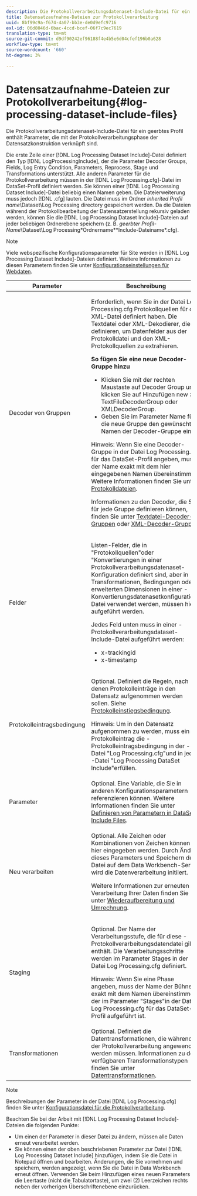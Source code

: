 ```yaml
---
description: Die Protokollverarbeitungsdatenaset-Include-Datei für ein geerbtes Profil enthält Parameter, die mit der Protokollverarbeitungsphase der Datensatzkonstruktion verknüpft sind.
title: Datensatzaufnahme-Dateien zur Protokollverarbeitung
uuid: 8bf99c9a-f674-4a07-bb3e-de0d9efc9716
exl-id: 06d8046d-6bac-4ccd-bcef-06f7c9ec7619
translation-type: tm+mt
source-git-commit: d9df90242ef96188f4e4b5e6d04cfef196b0a628
workflow-type: tm+mt
source-wordcount: '660'
ht-degree: 3%

---
```


# Datensatzaufnahme-Dateien zur Protokollverarbeitung{#log-processing-dataset-include-files}

Die Protokollverarbeitungsdatenaset-Include-Datei für ein geerbtes Profil enthält Parameter, die mit der Protokollverarbeitungsphase der Datensatzkonstruktion verknüpft sind.

Die erste Zeile einer [!DNL Log Processing Dataset Include]-Datei definiert den Typ [!DNL LogProcessingInclude], der die Parameter Decoder Groups, Fields, Log Entry Condition, Parameters, Reprocess, Stage und Transformations unterstützt. Alle anderen Parameter für die Protokollverarbeitung müssen in der [!DNL Log Processing.cfg]-Datei im DataSet-Profil definiert werden. Sie können einer [!DNL Log Processing Dataset Include]-Datei beliebig einen Namen geben. Die Dateierweiterung muss jedoch [!DNL .cfg] lauten. Die Datei muss im Ordner *inherited Profil name*\Dataset\Log Processing directory gespeichert werden. Da die Dateien während der Protokollbearbeitung der Datensatzerstellung rekursiv geladen werden, können Sie die [!DNL Log Processing Dataset Include]-Dateien auf jeder beliebigen Ordnerebene speichern (z. B. *geerbter Profil-Name*\Dataset\Log Processing\*Ordnername*\*Include-Dateiname*.cfg).

>[!NOTE]
>
>Viele webspezifische Konfigurationsparameter für Site werden in [!DNL Log Processing Dataset Include]-Dateien definiert. Weitere Informationen zu diesen Parametern finden Sie unter [Konfigurationseinstellungen für Webdaten](../../../../../home/c-dataset-const-proc/c-config-web-data/c-config-web-data.md#concept-9a306b65483a484bb3f6f3c1d7e77519).

<table id="table_E2112652CCD443E889A529EEDC4ADF1C"> 
 <thead> 
  <tr> 
   <th colname="col1" class="entry"> Parameter </th> 
   <th colname="col2" class="entry"> Beschreibung </th> 
  </tr> 
 </thead>
 <tbody> 
  <tr> 
   <td colname="col1"> Decoder von Gruppen </td> 
   <td colname="col2"> <p>Erforderlich, wenn Sie in der Datei <span class="filepath"> Log Processing.cfg</span> Protokollquellen für die XML-Datei definiert haben. Die Textdatei oder XML-Dekodierer, die Sie definieren, um Datenfelder aus der Protokolldatei und den XML-Protokollquellen zu extrahieren. </p> <p> <b>So fügen Sie eine neue Decoder-Gruppe hinzu</b> 
     <ul id="ul_54087499003C48C8B0AD9660A2F46EA9"> 
      <li id="li_E361861E61D246DDB3964C97CC5187E9"> Klicken Sie mit der rechten Maustaste auf <span class="uicontrol"> Decoder Group</span> und klicken Sie auf <span class="uicontrol"> Hinzufügen new</span> &gt; <span class="uicontrol"> TextFileDecoderGroup</span> oder <span class="uicontrol"> XMLDecoderGroup</span>. </li> 
      <li id="li_B2D61A0763AD4FEDB619BF9550EF4602"> Geben Sie im Parameter Name für die neue Gruppe den gewünschten Namen der Decoder-Gruppe ein. </li> 
     </ul> </p> <p> <p>Hinweis:  Wenn Sie eine Decoder-Gruppe in der Datei <span class="filepath"> Log Processing.cfg</span> für das DataSet-Profil angeben, muss der Name exakt mit dem hier eingegebenen Namen übereinstimmen. Weitere Informationen finden Sie unter <a href="../../../../../home/c-dataset-const-proc/c-log-proc-config-file/c-log-sources.md#concept-3d4fb817c057447d90f166b1183b461e"> Protokolldateien</a>. </p> </p> <p> Informationen zu den Decoder, die Sie für jede Gruppe definieren können, finden Sie unter <a href="../../../../../home/c-dataset-const-proc/c-dataset-inc-files/c-types-dataset-inc-files/c-log-proc-dataset-inc-files/c-text-file-dec-groups.md#concept-0db34988e17c41bfb1797f1d8e78aabd"> Textdatei-Decoder-Gruppen</a> oder <a href="../../../../../home/c-dataset-const-proc/c-dataset-inc-files/c-types-dataset-inc-files/c-log-proc-dataset-inc-files/c-xml-dec-grps.md#concept-5eda5ab253724674832f6951e2a0d1c3"> XML-Decoder-Gruppen</a>. </p> </td> 
  </tr> 
  <tr> 
   <td colname="col1"> Felder </td> 
   <td colname="col2"> <p>Listen-Felder, die in <span class="wintitle"> "Protokollquellen</span>"oder <span class="wintitle"> "Konvertierungen</span> in einer <span class="wintitle"> Protokollverarbeitungsdatenaset-Konfiguration</span> definiert sind, aber in Transformationen, Bedingungen oder erweiterten Dimensionen in einer <span class="wintitle">-Konvertierungsdatenasetkonfiguration</span>-Datei verwendet werden, müssen hier aufgeführt werden. </p> <p> Jedes Feld unten muss in einer <span class="wintitle">-Protokollverarbeitungsdataset-Include</span>-Datei aufgeführt werden: 
     <ul id="ul_D1BB18A80D874C0B9B54DA361698EB30"> 
      <li id="li_7E8B5B697BDA408DBE10D9A63AF295AC"> x-trackingid </li> 
      <li id="li_F5DEE90A596A4A1C86AF874653C4048C"> x-timestamp </li> 
     </ul> </p> </td> 
  </tr> 
  <tr> 
   <td colname="col1"> Protokolleintragsbedingung </td> 
   <td colname="col2"> <p>Optional. Definiert die Regeln, nach denen Protokolleinträge in den Datensatz aufgenommen werden sollen. Siehe <a href="../../../../../home/c-dataset-const-proc/c-log-proc-config-file/c-info-log-proc-param.md#concept-ecaff95cee4e40bc90f81e099c5fc934"> Protokolleinstiegsbedingung</a>. </p> <p> <p>Hinweis:  Um in den Datensatz aufgenommen zu werden, muss ein Protokolleintrag die <span class="wintitle">-Protokolleintragsbedingung</span> in der <span class="filepath">-Datei "Log Processing.cfg</span>"und in jeder <span class="wintitle">-Datei "Log Processing DataSet Include</span>"erfüllen. </p> </p> </td> 
  </tr> 
  <tr> 
   <td colname="col1"> Parameter </td> 
   <td colname="col2"> Optional. Eine Variable, die Sie in anderen Konfigurationsparametern referenzieren können. Weitere Informationen finden Sie unter <a href="../../../../../home/c-dataset-const-proc/c-dataset-inc-files/c-def-param-dataset-inc-files/c-def-param-dataset-inc-files.md#concept-5ad06acc8dc44bf2a99643fafdd56b50"> Definieren von Parametern in DataSet Include Files</a>. </td> 
  </tr> 
  <tr> 
   <td colname="col1"> Neu verarbeiten </td> 
   <td colname="col2"> <p>Optional. Alle Zeichen oder Kombinationen von Zeichen können hier eingegeben werden. Durch Ändern dieses Parameters und Speichern der Datei auf dem Data Workbench-Server wird die Datenverarbeitung initiiert. </p> <p> Weitere Informationen zur erneuten Verarbeitung Ihrer Daten finden Sie unter <a href="../../../../../home/c-dataset-const-proc/c-reproc-retrans/c-unst-reproc-retrans.md"> Wiederaufbereitung und Umrechnung</a>. </p> </td> 
  </tr> 
  <tr> 
   <td colname="col1"> Staging </td> 
   <td colname="col2"> <p>Optional. Der Name der Verarbeitungsstufe, die für diese <span class="wintitle">-Protokollverarbeitungsdatendatei gilt, enthält</span>. Die Verarbeitungsschritte werden im Parameter Stages in der Datei <span class="filepath"> Log Processing.cfg</span> definiert. </p> <p> <p>Hinweis:  Wenn Sie eine Phase angeben, muss der Name der Bühne exakt mit dem Namen übereinstimmen, der im Parameter "Stages"in der Datei <span class="filepath"> Log Processing.cfg</span> für das DataSet-Profil aufgeführt ist. </p> </p> </td> 
  </tr> 
  <tr> 
   <td colname="col1"> Transformationen </td> 
   <td colname="col2"> Optional. Definiert die Datentransformationen, die während der Protokollverarbeitung angewendet werden müssen. Informationen zu den verfügbaren Transformationstypen finden Sie unter <a href="../../../../../home/c-dataset-const-proc/c-data-trans/c-abt-transf.md"> Datentransformationen</a>. </td> 
  </tr> 
 </tbody> 
</table>

>[!NOTE]
>
>Beschreibungen der Parameter in der Datei [!DNL Log Processing.cfg] finden Sie unter [Konfigurationsdatei für die Protokollverarbeitung](../../../../../home/c-dataset-const-proc/c-log-proc-config-file/c-abt-log-proc-config-file.md).

Beachten Sie bei der Arbeit mit [!DNL Log Processing Dataset Include]-Dateien die folgenden Punkte:

* Um einen der Parameter in dieser Datei zu ändern, müssen alle Daten erneut verarbeitet werden.
* Sie können einen der oben beschriebenen Parameter zur Datei [!DNL Log Processing Dataset Include] hinzufügen, indem Sie die Datei in Notepad öffnen und bearbeiten. Änderungen, die Sie vornehmen und speichern, werden angezeigt, wenn Sie die Datei in Data Workbench erneut öffnen. Verwenden Sie beim Hinzufügen eines neuen Parameters die Leertaste (nicht die Tabulatortaste), um zwei (2) Leerzeichen rechts neben der vorherigen Überschriftenebene einzurücken.
